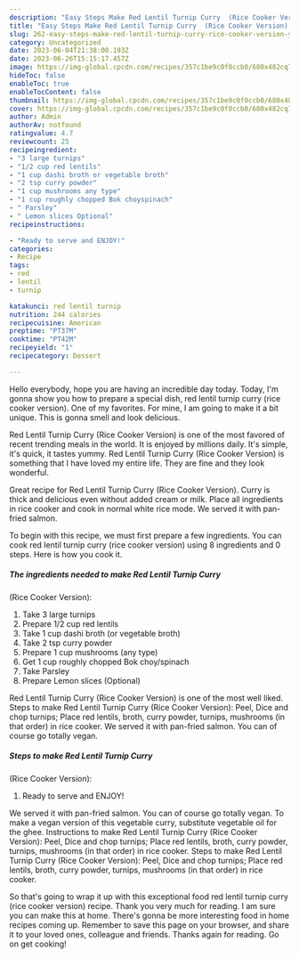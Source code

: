 ```yaml
---
description: "Easy Steps Make Red Lentil Turnip Curry  (Rice Cooker Version) yang Very Delicious}"
title: "Easy Steps Make Red Lentil Turnip Curry  (Rice Cooker Version) yang Very Delicious}"
slug: 262-easy-steps-make-red-lentil-turnip-curry-rice-cooker-version-yang-very-delicious
category: Uncategorized
date: 2023-06-04T21:38:00.193Z
date: 2023-06-26T15:15:17.457Z
image: https://img-global.cpcdn.com/recipes/357c1be9c0f0ccb0/680x482cq70/red-lentil-turnip-curry-rice-cooker-version-recipe-main-photo.jpg
hideToc: false
enableToc: true
enableTocContent: false
thumbnail: https://img-global.cpcdn.com/recipes/357c1be9c0f0ccb0/680x482cq70/red-lentil-turnip-curry-rice-cooker-version-recipe-main-photo.jpg
cover: https://img-global.cpcdn.com/recipes/357c1be9c0f0ccb0/680x482cq70/red-lentil-turnip-curry-rice-cooker-version-recipe-main-photo.jpg
author: Admin
authorAv: notfound
ratingvalue: 4.7
reviewcount: 25
recipeingredient:
- "3 large turnips"
- "1/2 cup red lentils"
- "1 cup dashi broth or vegetable broth"
- "2 tsp curry powder"
- "1 cup mushrooms any type"
- "1 cup roughly chopped Bok choyspinach"
- " Parsley"
- " Lemon slices Optional"
recipeinstructions:

- "Ready to serve and ENJOY!"
categories:
- Recipe
tags:
- red
- lentil
- turnip

katakunci: red lentil turnip 
nutrition: 244 calories
recipecuisine: American
preptime: "PT37M"
cooktime: "PT42M"
recipeyield: "1"
recipecategory: Dessert

---
```



Hello everybody, hope you are having an incredible day today. Today, I'm gonna show you how to prepare a special dish, red lentil turnip curry 
(rice cooker version). One of my favorites. For mine, I am going to make it a bit unique. This is gonna smell and look delicious.

Red Lentil Turnip Curry 
(Rice Cooker Version) is one of the most favored of recent trending meals in the world. It is enjoyed by millions daily. It's simple, it's quick, it tastes yummy. Red Lentil Turnip Curry 
(Rice Cooker Version) is something that I have loved my entire life. They are fine and they look wonderful.

Great recipe for Red Lentil Turnip Curry (Rice Cooker Version). Curry is thick and delicious even without added cream or milk. Place all ingredients in rice cooker and cook in normal white rice mode. We served it with pan-fried salmon.


To begin with this recipe, we must first prepare a few ingredients. You can cook red lentil turnip curry 
(rice cooker version) using 8 ingredients and 0 steps. Here is how you cook it.

<!--inarticleads1-->

##### The ingredients needed to make Red Lentil Turnip Curry 
(Rice Cooker Version):

1. Take 3 large turnips
1. Prepare 1/2 cup red lentils
1. Take 1 cup dashi broth (or vegetable broth)
1. Take 2 tsp curry powder
1. Prepare 1 cup mushrooms (any type)
1. Get 1 cup roughly chopped Bok choy/spinach
1. Take  Parsley
1. Prepare  Lemon slices (Optional)


Red Lentil Turnip Curry (Rice Cooker Version) is one of the most well liked. Steps to make Red Lentil Turnip Curry (Rice Cooker Version): Peel, Dice and chop turnips; Place red lentils, broth, curry powder, turnips, mushrooms (in that order) in rice cooker. We served it with pan-fried salmon. You can of course go totally vegan. 

<!--inarticleads2-->

##### Steps to make Red Lentil Turnip Curry 
(Rice Cooker Version):


1. Ready to serve and ENJOY!

We served it with pan-fried salmon. You can of course go totally vegan. To make a vegan version of this vegetable curry, substitute vegetable oil for the ghee. Instructions to make Red Lentil Turnip Curry (Rice Cooker Version): Peel, Dice and chop turnips; Place red lentils, broth, curry powder, turnips, mushrooms (in that order) in rice cooker. Steps to make Red Lentil Turnip Curry (Rice Cooker Version): Peel, Dice and chop turnips; Place red lentils, broth, curry powder, turnips, mushrooms (in that order) in rice cooker. 

So that's going to wrap it up with this exceptional food red lentil turnip curry 
(rice cooker version) recipe. Thank you very much for reading. I am sure you can make this at home. There's gonna be more interesting food in home recipes coming up. Remember to save this page on your browser, and share it to your loved ones, colleague and friends. Thanks again for reading. Go on get cooking!
